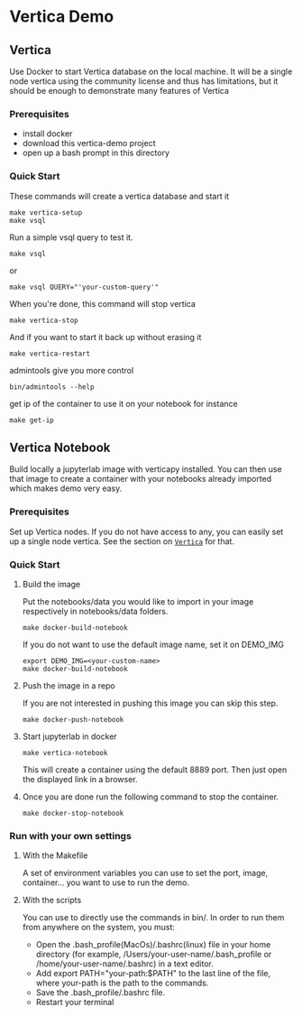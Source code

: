 # Vertica Demo

## Vertica
Use Docker to start Vertica database on the local machine.  It will be a
single node vertica using the community license and thus has limitations, but
it should be enough to demonstrate many features of Vertica

### Prerequisites
* install docker
* download this vertica-demo project
* open up a bash prompt in this directory

### Quick Start
These commands will create a vertica database and start it
```
make vertica-setup
make vsql
```
Run a simple vsql query to test it.
```
make vsql
```
or 
```
make vsql QUERY="'your-custom-query'"
```
When you're done, this command will stop vertica
```
make vertica-stop
```
And if you want to start it back up without erasing it
```
make vertica-restart
```
admintools give you more control
```
bin/admintools --help
```
get ip of the container to use it on your notebook for instance
```
make get-ip
```

## Vertica Notebook
Build locally a jupyterlab image with verticapy installed. You can then use that image to create a container with  your notebooks already imported which makes demo very easy.

### Prerequisites
Set up Vertica nodes. If you do not have access to any, you can easily set up a single node vertica. See the section on [`Vertica`](#Vertica) for that.

### Quick Start
1. Build the image

    Put the notebooks/data you would like to import in your image respectively in notebooks/data folders.
    ```
    make docker-build-notebook
    ```
    If you do not want to use the default image name, set it on DEMO_IMG 
    ```
    export DEMO_IMG=<your-custom-name>
    make docker-build-notebook
    ```
2. Push the image in a repo

    If you are not interested in pushing this image you can skip this step.
    ```
    make docker-push-notebook
    ```
3. Start jupyterlab in docker
    ```
    make vertica-notebook
    ```
    This will create a container using the default 8889 port. Then just open the displayed link in a browser.
4. Once you are done run the following command to stop the container.
    ```
    make docker-stop-notebook
    ```

### Run with your own settings

1. With the Makefile

    A set of environment variables you can use to set the port, image, container... you want to use to run the demo.
2. With the scripts

    You can use to directly use the commands in bin/. In order to run them from anywhere on the system, you must:
    - Open the .bash_profile(MacOs)/.bashrc(linux) file in your home directory (for example, /Users/your-user-name/.bash_profile or /home/your-user-name/.bashrc) in a text editor.
    - Add export PATH="your-path:$PATH" to the last line of the file, where your-path is the path to the commands.
    - Save the .bash_profile/.bashrc file.
    - Restart your terminal
